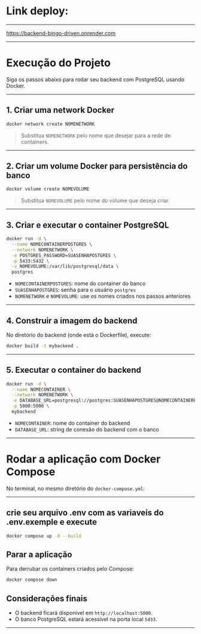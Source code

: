 
# Link deploy:
---

https://backend-bingo-driven.onrender.com 

---

# Execução do Projeto

Siga os passos abaixo para rodar seu backend com PostgreSQL usando Docker.

---

## 1. Criar uma network Docker

```bash
docker network create NOMENETWORK
```

> Substitua `NOMENETWORK` pelo nome que desejar para a rede de containers.

---

## 2. Criar um volume Docker para persistência do banco

```bash
docker volume create NOMEVOLUME
```

> Substitua `NOMEVOLUME` pelo nome do volume que deseja criar.

---

## 3. Criar e executar o container PostgreSQL

```bash
docker run -d \
  --name NOMECONTAINERPOSTGRES \
  --network NOMENETWORK \
  -e POSTGRES_PASSWORD=SUASENHAPOSTGRES \
  -p 5433:5432 \
  -v NOMEVOLUME:/var/lib/postgresql/data \
  postgres
```

- `NOMECONTAINERPOSTGRES`: nome do container do banco
- `SUASENHAPOSTGRES`: senha para o usuário `postgres`
- `NOMENETWORK` e `NOMEVOLUME`: use os nomes criados nos passos anteriores

---

## 4. Construir a imagem do backend

No diretório do backend (onde está o Dockerfile), execute:

```bash
docker build -t mybackend .
```

---

## 5. Executar o container do backend

```bash
docker run -d \
  --name NOMECONTAINER \
  --network NOMENETWORK \
  -e DATABASE_URL=postgresql://postgres:SUASENHAPOSTGRES@NOMECONTAINERPOSTGRES:5432/NOMEBANCODEDADOS?schema=public \
  -p 5000:5000 \
  mybackend
```

- `NOMECONTAINER`: nome do container do backend
- `DATABASE_URL`: string de conexão do backend com o banco

---

# Rodar a aplicação com Docker Compose

No terminal, no mesmo diretório do `docker-compose.yml`:

---
crie seu arquivo .env com as variaveis do .env.exemple e execute
---

```bash
docker compose up -d --build
```


## Parar a aplicação

Para derrubar os containers criados pelo Compose:

```bash
docker compose down
```

## Considerações finais

- O backend ficará disponível em `http://localhost:5000`.
- O banco PostgreSQL estará acessível na porta local `5433`.

---
